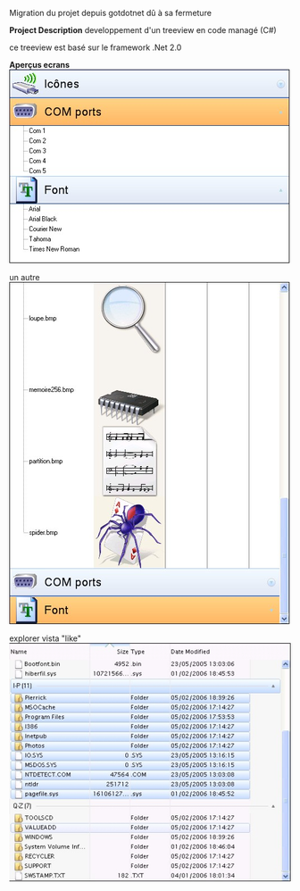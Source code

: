 Migration du projet depuis gotdotnet dû à sa fermeture

**Project Description**
developpement d'un treeview en code managé (C#)

ce treeview est basé sur le framework .Net 2.0

**Aperçus ecrans**
![](Home_gtv060210_1.jpg)

un autre
![](Home_gtv060210.jpg)

explorer vista "like"
![](Home_gtv_vista.jpg)